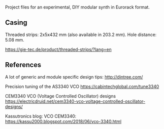 Project files for an experimental, DIY modular synth in Eurorack format.

## Casing

Threaded strips: 2x5x432 mm (also available in 203.2 mm). Hole distance: 5.08 mm.

https://gie-tec.de/product/threaded-strips/?lang=en

## References

A lot of generic and module specific design tips:
http://dintree.com/

Precision tuning of the AS3340 VCO
https://cabintechglobal.com/tune3340

CEM3340 VCO (Voltage Controlled Oscillator) designs
https://electricdruid.net/cem3340-vco-voltage-controlled-oscillator-designs/

Kassutronics blog: VCO CEM3340:
https://kassu2000.blogspot.com/2018/06/vco-3340.html

